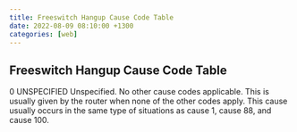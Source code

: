 ```yaml
---
title: Freeswitch Hangup Cause Code Table
date: 2022-08-09 08:10:00 +1300
categories: [web]
---
```


## Freeswitch Hangup Cause Code Table

0		UNSPECIFIED	Unspecified. No other cause codes applicable.	This is usually given by the router when none of the other codes apply. This cause usually occurs in the same type of situations as cause 1, cause 88, and cause 100.
